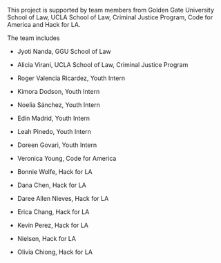 This project is supported by team members from Golden Gate University School of Law, UCLA School of Law, Criminal Justice Program, Code for America and Hack for LA.

The team includes

- Jyoti Nanda, GGU School of Law

- Alicia Virani, UCLA School of Law, Criminal Justice Program

- Roger Valencia Ricardez, Youth Intern 

- Kimora Dodson, Youth Intern

- Noelia Sánchez, Youth Intern

- Edin Madrid, Youth Intern

- Leah Pinedo, Youth Intern

- Doreen Govari, Youth Intern

- Veronica Young, Code for America

- Bonnie Wolfe, Hack for LA

- Dana Chen, Hack for LA

- Daree Allen Nieves, Hack for LA

- Erica Chang, Hack for LA

- Kevin Perez, Hack for LA

- Nielsen, Hack for LA

- Olivia Chiong, Hack for LA
